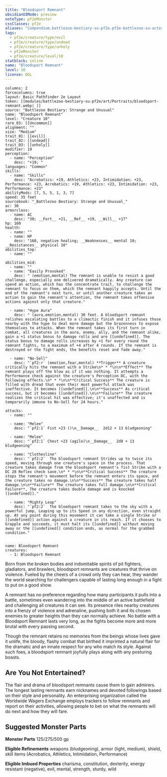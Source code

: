 ```yaml
---
title: "Bloodsport Remnant"
obsidianUIMode: preview
noteType: pf2eMonster
cssClasses: pf2e
aliases: "Compendium.battlezoo-bestiary-su-pf2e.pf2e-battlezoo-su-actors.Actor.u9SEyr2oYewcjXw9" 
tags:
  - pf2e/creature/type/evil
  - pf2e/creature/type/undead
  - pf2e/creature/type/unholy
  - pf2eMonster
  - pf2e/creature/level/10
statblock: inline
name: "Bloodsport Remnant"
level: 10
license: OGL
---
```


```statblock
columns: 2
forcecolumns: true
layout: Basic Pathfinder 2e Layout
token: [[modules/battlezoo-bestiary-su-pf2e/art/Portraits/bloodsport-remnant.webp| ]]
source: "Battlezoo Bestiary: Strange and Unusual"
name: "Bloodsport Remnant"
level: "Creature 10"
rare_03: [[Uncommon]]
alignment: ""
size: "Medium"
trait_01: [[evil]]
trait_02: [[undead]]
trait_03: [[unholy]]
modifier: 19
perception:
  - name: "Perception"
    desc: "+19; "
languages: "Common"
skills:
  - name: "Skills"
    desc: "Acrobatics: +19, Athletics: +23, Intimidation: +23, Performance: +23, Acrobatics: +19, Athletics: +23, Intimidation: +23, Performance: +23"
abilityMods: [7, 5, 5, 1, 3, 7]
speed: 35 feet
sourcebook: "_Battlezoo Bestiary: Strange and Unusual_"
ac: 30
armorclass:
  - name: AC
    desc: "30; __Fort__ +21, __Ref__ +19, __Will__ +17"
hp: 160
health:
  - name: ""
  - name: HP
    desc: "160, negative healing; __Weaknesses__ mental 10; __Resistances__ physical 10"
abilities_top:
  - name: ""

abilities_mid:
  - name: ""
  - name: "Easily Provoked"
    desc: " (emotion,mental) The remnant is unable to resist a good challenge, especially one delivered dramatically. Any creature can spend an action, which has the concentrate trait, to challenge the remnant to focus on them, which the remnant happily accepts. Until the end of the remnant's next turn, or until another creature takes an action to gain the remnant's attention, the remnant takes offensive actions against only that creature."

  - name: "Hype Aura"
    desc: " (aura,emotion,mental) 30 feet. A bloodsport remnant relishes escalating battles to a climactic finish and it infuses those nearby with the hype to deal more damage but the brazenness to expose themselves to attacks. When the remnant takes its first turn in combat, all creatures in the aura, enemy, ally, and the remnant alike, gain a +1 status bonus to damage rolls and are [[undefined]]. The status bonus to damage rolls increases by +1 for every round the remnant fights, to a maximum of +4 after 4 rounds. If the remnant is destroyed or the fight ends, the benefits reset and fade away."

  - name: "No-Sell"
    desc: "`pf2:r` (emotion,fear,mental) **Trigger** A creature critically hits the remnant with a Strike\n* * *\n\n**Effect** The remnant plays off the blow as if it was nothing. It attempts a Performance check against the creature's Perception DC, with the following effects.\n* * *\n\n**Critical Success** The creature is filled with dread that even their most powerful attack was ineffective. It becomes [[undefined]].\n\n**Success** As critical success, but it becomes [[undefined]].\n\n**Failure** The creature realizes the critical hit was effective; it's unaffected and is temporarily immune to No-Sell for 24 hours."

attacks:
  - name: ""

  - name: "Melee"
    desc: "`pf2:1` Fist +23 ()\n__Damage__  2d12 + 13 bludgeoning"

  - name: "Melee"
    desc: "`pf2:1` Chest +23 (agile)\n__Damage__  2d8 + 13 bludgeoning"

  - name: "Clothesline"
    desc: "`pf2:2`  The bloodsport remnant Strides up to twice its speed, moving through one creature's space in the process. That creature takes damage from the bloodsport remnant's fist Strike with a DC 28 Reflex check save.\n* * *\n\n**Critical Success** The creature stops the remnant's movement before the remnant enters its space, and the creature takes no damage.\n\n**Success** The creature takes half damage.\n\n**Failure** The creature takes full damage.\n\n**Critical Failure**, The creature takes double damage and is knocked [[undefined]]."

  - name: "Mighty Leap"
    desc: "`pf2:2`  The bloodsport remnant takes to the sky with a powerful jump, Leaping up to its Speed in any direction, even straight up. At any point during this movement it can take a single Strike or [[undefined]] action against a creature in its reach. If it chooses to Grapple and succeeds, it must halt its [[undefined]] without moving away or the [[undefined]] condition ends, as normal for the grabbed condition."
 
```

```encounter-table
name: Bloodsport Remnant
creatures:
  - 1: Bloodsport Remnant
```



Born from the broken bodies and indomitable spirits of pit fighters, gladiators, and brawlers, bloodsport remnants are creatures that thrive on violence. Fueled by the cheers of a crowd only they can hear, they wander the world searching for challengers capable of lasting long enough in a fight to put on a good show.

A remnant has no preference regarding how many participants it pulls into a battle, sometimes even wandering into the middle of an active battlefield and challenging all creatures it can see. Its presence riles nearby creatures into a frenzy of violence and adrenaline, pushing both it and its chosen enemies to greater heights than they can normally achieve. No battle with a Bloodsport Remnant lasts very long, as the fights become more and more brutal with every passing second.

Though the remnant retains no memories from the beings whose lives gave it unlife, the bloody, flashy combat that birthed it imprinted a natural flair for the dramatic and an innate respect for any who match its style. Against such foes, a bloodsport remnant joyfully plays along with any posturing boasts.

## Are You Not Entertained?

The flair and drama of bloodsport remnants cause them to gain admirers. The longest lasting remnants earn nicknames and devoted followings based on their style and personality. An enterprising organization called the Worldwide Wagers Exchange employs trackers to follow remnants and report on their activities, allowing people to bet on what the remnants will do next and how they will fare.

## Suggested Monster Parts

**Monster Parts** 125/275/500 gp

**Eligible Refinements** weapons (bludgeoning), armor (light, medium), shield, skill items (Acrobatics, Athletics, Intimidation, Performance)

**Eligible Imbued Properties** charisma, constitution, dexterity, energy resistant (negative), evil, mental, strength, sturdy, wild
